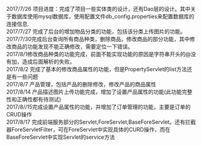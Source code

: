 2017/7/26 项目进度：完成了项目一些实体类的设计，还有Dao层的设计。其中关于数据库使用mysql数据库，使用配置文件db_config.properties来配置数据库的连接信息.<br />
2017/7/27 完成了后台的增加物品分类的功能，包括该分类上传图片的功能。<br />
2017/7/30完成后台查询所有商品种类，删除商品，修改商品的部分功能，其中修改商品的功能发现不能正确修改，需要定位一下错误。<br />
2017/8/1修改商品种类的功能完成，前面不能实现功能的原因是字符串开头的@没有加，造成后面解析的失败。<br />
2017/8/2 完成了基本的修改商品属性的功能，但是PropertyServlet的list方法还是有一些问题<br />
2017/8/7 产品管理，包括产品的删除修改，修改产品的商品属性<br />
2017/8/14 产品描述图片上传功能完成，增加了设置产品属性的功能(此功能完整性和正确性都有待测试)<br />
2017/8//15完成设置产品属性的功能，并增加了订单管理的功能，主要是订单的CRUD操作<br />
2017/8/17 完成前端服务部分的Servlet,ForeServlet,BaseForeServlet。还有拦截器ForeServletFilter，可在ForeServlet中实现具体的CURD操作，而在BaseForeServlet中实现Servlet的service方法<br  />